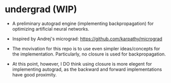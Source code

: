# undergrad (WIP)
- A preliminary autograd engine (implementing backpropagation) for optimizing artificial neural networks.

- Inspired by Andrej's micrograd: https://github.com/karpathy/micrograd

- The movivation for this repo is to use even simpler ideas/concepts for the implementation. Particularly, no closure is used for backpropagation.

- At this point, however, I DO think using closure is more elegent for implementing autograd, as the backward and forward implementations have good proximity.
